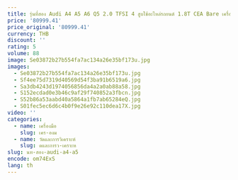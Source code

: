 ```yaml
---
title: รุ่นที่สอง Audi A4 A5 A6 Q5 2.0 TFSI 4 สูบใช้อะไหล่รถยนต์ 1.8T CEA Bare เครื่องยนต์สําหรับชุดเครื่องยนต์
price: '80999.41'
price_original: '80999.41'
currency: THB
discount: ''
rating: 5
volume: 88
image: Se03872b27b554fa7ac134a26e35bf173u.jpg
images:
  - Se03872b27b554fa7ac134a26e35bf173u.jpg
  - Sf4ee75d7319d40569d54f3ba91b6519a6.jpg
  - Sa3db4243d1974056856da4a2a0ab88a58.jpg
  - S152ecdad0e3b46c9af29f740852a3fbcn.jpg
  - S52b86a53aabd40a5864a1fb7ab65284eQ.jpg
  - S01fec5ec6d6c4b0f9e26e92c110dea17X.jpg
video: ''
categories:
  - name: เครื่องมือ
    slug: เคร-องม
  - name: วัดและการวิเคราะห์
    slug: ดและการว-เคราะห
slug: นท-สอง-audi-a4-a5
encode: om74ExS
lang: th
---
```

  